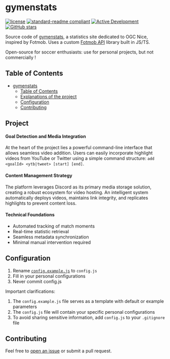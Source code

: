 # gymenstats

[![license](https://img.shields.io/github/license/roimee6/gymenstats.svg)](LICENSE)
[![standard-readme compliant](https://img.shields.io/badge/readme%20style-standard-brightgreen.svg?style=flat-square)](https://github.com/RichardLitt/standard-readme)
[![Active Development](https://img.shields.io/badge/status-active-brightgreen)](https://github.com/roimee6/gymenstats)
[![GitHub stars](https://img.shields.io/github/stars/roimee6/gymenstats?style=social)](https://github.com/roimee6/gymenstats/stargazers)

Source code of [gymenstats](https://www.gymenstats.com/), a statistics site dedicated to OGC Nice, inspired by Fotmob. Uses a custom [Fotmob API](https://github.com/roimee6/fotmob) library built in JS/TS.

Open-source for soccer enthusiasts: use for personal projects, but not commercially !

## Table of Contents

- [gymenstats](#gymenstats)
    - [Table of Contents](#table-of-contents)
    - [Explanations of the project](#project)
    - [Configuration](#configuration)
    - [Contributing](#contributing)

## Project

#### Goal Detection and Media Integration

At the heart of the project lies a powerful command-line interface that allows seamless video addition. Users can easily incorporate highlight videos from YouTube or Twitter using a simple command structure: `add <goalId> <ytb|tweet> [start] [end]`.

#### Content Management Strategy 

The platform leverages Discord as its primary media storage solution, creating a robust ecosystem for video hosting. An intelligent system automatically deploys videos, maintains link integrity, and replicates highlights to prevent content loss.

#### Technical Foundations
- Automated tracking of match moments
- Real-time statistic retrieval
- Seamless metadata synchronization
- Minimal manual intervention required

## Configuration

1. Rename [``config.example.js``](https://github.com/roimee6/gymenstats/blob/main/src/config.example.js) to ``config.js``
2. Fill in your personal configurations
3. Never commit config.js

Important clarifications:

1. The ``config.example.js`` file serves as a template with default or example parameters
2. The ``config.js`` file will contain your specific personal configurations
3. To avoid sharing sensitive information, add ``config.js`` to your ``.gitignore`` file

## Contributing

Feel free to [open an issue](https://github.com/roimee6/gymenstats/issues/new) or submit a pull request.
